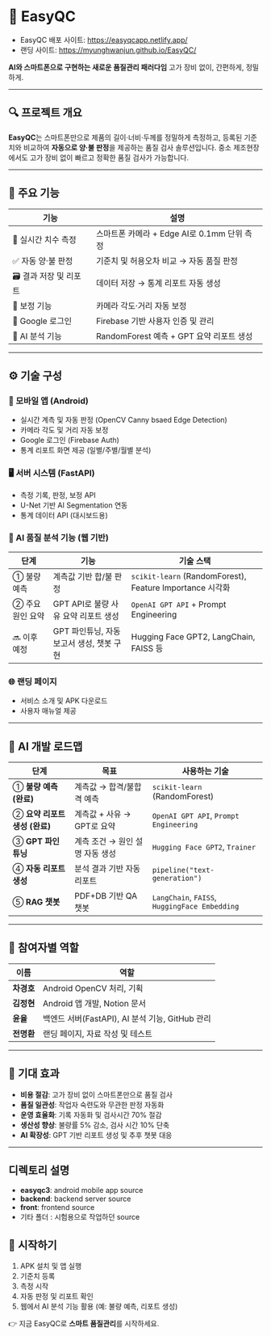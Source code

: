 # 📏 EasyQC
- EasyQC 배포 사이트: https://easyqcapp.netlify.app/
- 랜딩 사이트: https://myunghwanjun.github.io/EasyQC/

**AI와 스마트폰으로 구현하는 새로운 품질관리 패러다임**
고가 장비 없이, 간편하게, 정밀하게.

---

## 🔍 프로젝트 개요

**EasyQC**는 스마트폰만으로 제품의 길이·너비·두께를 정밀하게 측정하고,
등록된 기준치와 비교하여 **자동으로 양·불 판정**을 제공하는 품질 검사 솔루션입니다.
중소 제조현장에서도 고가 장비 없이 빠르고 정확한 품질 검사가 가능합니다.

---

## 🎯 주요 기능

| 기능             | 설명                              |
| -------------- | ------------------------------- |
| 📐 실시간 치수 측정   | 스마트폰 카메라 + Edge AI로 0.1mm 단위 측정 |
| ✅ 자동 양·불 판정    | 기준치 및 허용오차 비교 → 자동 품질 판정        |
| 🗃 결과 저장 및 리포트 | 데이터 저장 → 통계 리포트 자동 생성           |
| 🔧 보정 기능       | 카메라 각도·거리 자동 보정                 |
| 🔐 Google 로그인  | Firebase 기반 사용자 인증 및 관리         |
| 🧠 AI 분석 기능    | RandomForest 예측 + GPT 요약 리포트 생성 |

---

## ⚙️ 기술 구성

### 📱 모바일 앱 (Android)

* 실시간 계측 및 자동 판정 (OpenCV Canny bsaed Edge Detection)
* 카메라 각도 및 거리 자동 보정
* Google 로그인 (Firebase Auth)
* 통계 리포트 화면 제공 (일별/주별/월별 분석)

### 🖥 서버 시스템 (FastAPI)

* 측정 기록, 판정, 보정 API
* U-Net 기반 AI Segmentation 연동
* 통계 데이터 API (대시보드용)

### 🧠 AI 품질 분석 기능 (웹 기반)

| 단계         | 기능                         | 기술 스택                                                 |
| ---------- | -------------------------- | ----------------------------------------------------- |
| ① 불량 예측    | 계측값 기반 합/불 판정              | `scikit-learn` (RandomForest), Feature Importance 시각화 |
| ② 주요 원인 요약 | GPT API로 불량 사유 요약 리포트 생성   | `OpenAI GPT API` + Prompt Engineering                 |
| 🔜 이후 예정   | GPT 파인튜닝, 자동 보고서 생성, 챗봇 구현 | Hugging Face GPT2, LangChain, FAISS 등                 |

### 🌐 랜딩 페이지

* 서비스 소개 및 APK 다운로드
* 사용자 매뉴얼 제공


---

## 🧠 AI 개발 로드맵

| 단계                   | 목표                  | 사용하는 기술                                       |
| -------------------- | ------------------- | --------------------------------------------- |
| ① **불량 예측 (완료)**     | 계측값 → 합격/불합격 예측     | `scikit-learn` (RandomForest)                 |
| ② **요약 리포트 생성 (완료)** | 계측값 + 사유 → GPT로 요약  | `OpenAI GPT API`, `Prompt Engineering`        |
| ③ **GPT 파인튜닝**       | 계측 조건 → 원인 설명 자동 생성 | `Hugging Face GPT2`, `Trainer`                |
| ④ **자동 리포트 생성**      | 분석 결과 기반 자동 리포트     | `pipeline("text-generation")`                 |
| ⑤ **RAG 챗봇**         | PDF+DB 기반 QA 챗봇     | `LangChain`, `FAISS`, `HuggingFace Embedding` |

---

## 👥 참여자별 역할

| 이름      | 역할                                   |
| ------- | ------------------------------------ |
| **차경호** | Android OpenCV 처리, 기획                |
| **김정현** | Android 앱 개발, Notion 문서              |
| **윤율**  | 백엔드 서버(FastAPI), AI 분석 기능, GitHub 관리 |
| **전명환** | 랜딩 페이지, 자료 작성 및 테스트                  |

---

## 🚀 기대 효과

* **비용 절감**: 고가 장비 없이 스마트폰만으로 품질 검사
* **품질 일관성**: 작업자 숙련도와 무관한 판정 자동화
* **운영 효율화**: 기록 자동화 및 검사시간 70% 절감
* **생산성 향상**: 불량률 5% 감소, 검사 시간 10% 단축
* **AI 확장성**: GPT 기반 리포트 생성 및 추후 챗봇 대응

---

## 디렉토리 설명

* **easyqc3**: android mobile app source
* **backend**: backend server source
* **front**: frontend source
* 기타 폴더 : 시험용으로 작업하던 source


## 🔗 시작하기

1. APK 설치 및 앱 실행
2. 기준치 등록
3. 측정 시작
4. 자동 판정 및 리포트 확인
5. 웹에서 AI 분석 기능 활용 (예: 불량 예측, 리포트 생성)

👉 지금 EasyQC로 **스마트 품질관리**를 시작하세요.
